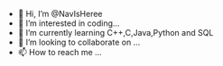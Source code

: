 - 👋 Hi, I’m @NavIsHeree
- 👀 I’m interested in coding...
- 🌱 I’m currently learning C++,C,Java,Python and SQL
- 💞️ I’m looking to collaborate on ...
- 📫 How to reach me ...

<!---
NavIsHeree/NavIsHeree is a ✨ special ✨ repository because its `README.md` (this file) appears on your GitHub profile.
You can click the Preview link to take a look at your changes.
--->
